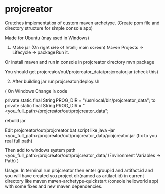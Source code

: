 # projcreator
Crutches implementation of custom maven archetype.
(Create pom file and directory structure for simple console app)

Made for Ubuntu (may used in Windows)


1. Make jar
(On right side of Intellij main screen)
Maven Projects -> Lifecycle -> package
Run it.

Or install maven 
and run in console in projcreator directory
mvn package 

You should get 
projcreator/out/projcreator_data/projcreator.jar
(check this)



2. After building jar run projcreator/deploy.sh

(
On Windows 
Change in code 
 
private static final String PROG_DIR = "/usr/local/bin/projcreator_data";
to
private static final String PROG_DIR = "<you_full_path>/projcreator/out/projcreator_data";

rebuild jar

Edit projcreator/out/projcreator.bat script
like 
java -jar <you_full_path>/projcreator/out/projcreator_data/projcreator.jar
(fix to you real full path)

Then add to windows system path <you_full_path>/projcreator/out/projcreator_data/ 
(Environment Variables -> Path)
)

Usage:
In terminal run projcreator then enter group.id and artifact.id
and you will have created you project dir(named as artifact.id) 
in current directory like maven maven-archetype-quickstart
(console helloworld app) with some fixes and new maven dependencies. 
